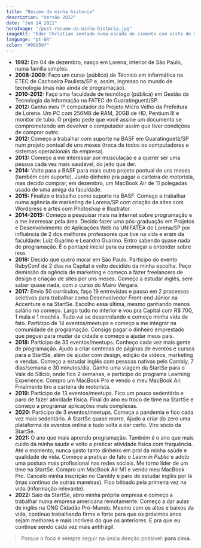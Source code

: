 ```yaml
---
title: "Resumo da minha história"
description: "Versão 2022"
date: "Jun 14 2022"
heroImage: "/post-resumo-da-minha-historia.jpg"
imageAlt: "Eder Christian sentado numa escada de cimento com vista de San Francisco ao fundo"
language: "pt-BR"
color: "#00d59f"
---
```


- **1992:** Em 04 de dezembro, nasço em Lorena, interior de São Paulo, numa família simples.
- **2008-2009:** Faço um curso (público) de Técnico em Informática na ETEC de Cachoeira Paulista/SP e, assim, ingresso no mundo de tecnologia (mas não ainda de programação).
- **2010-2012:** Faço uma faculdade de tecnólogo (pública) em Gestão da Tecnologia da Informação na FATEC de Guaratinguetá/SP.
- **2012:** Ganho meu 1º computador do Projeto Micro Velho da Prefeitura de Lorena. Um PC com 256MB de RAM, 20GB de HD, Pentium III e monitor de tubo. O projeto pede que você assine um documento se comprometendo em devolver o computador assim que tiver condições de comprar outro.
- **2012:** Começo a trabalhar com suporte na BASF em Guaratinguetá/SP num projeto pontual de uns meses (troca de todos os computadores e sistemas operacionais da empresa).
- **2013:** Começo a me interessar por musculação e a querer ser uma pessoa cada vez mais saudável, do jeito que der.
- **2014:** Volto para a BASF para mais outro projeto pontual de uns meses (também com suporte). Junto dinheiro pra pagar a carteira de motorista, mas decido comprar, em dezembro, um MacBook Air de 11 polegadas usado de uma amiga da faculdade.
- **2015:** Finalizo o trabalho como suporte na BASF. Começo a trabalhar numa agência de marketing de Lorena/SP com criação de sites com Wordpress e artes com Photoshop e Illustrator.
- **2014-2015:** Começo a pesquisar mais na internet sobre programação e a me interessar pela área. Decido fazer uma pós-graduação em Projetos e Desenvolvimento de Aplicações Web na UNIFATEA de Lorena/SP por influência de 2 dos melhores professores que tive na vida e eram da faculdade: Luiz Guarino e Leandro Guarino. Entro sabendo quase nada de programação. É o pontapé inicial para eu começar a entender sobre isso.
- **2016:** Decido que quero morar em São Paulo. Participo do evento RubyConf de 2 dias na Capital e volto decidido da minha escolha. Peço demissão da agência de marketing e começo a fazer freelancers de design e criação de sites por uns meses. Começo a estudar inglês, sem saber quase nada, com o curso do Mairo Vergara.
- **2017:** Envio 50 currículos, faço 19 entrevistas e passo em 2 processos seletivos para trabalhar como Desenvolvedor Front-end Júnior na Accenture e na StartSe. Escolho essa última, mesmo ganhando menos salário no começo. Largo tudo no interior e vou pra Capital com R$ 700, 1 mala e 1 mochila. Tudo vai se desenrolando e começo minha vida de fato. Participo de 14 eventos/meetups e começo a me integrar na comunidade de programação. Consigo pagar o dinheiro emprestado que peguei para mudar de cidade e começo a ajudar meus pais.
- **2018:** Participo de 33 eventos/meetups. Conheço cada vez mais gente de programação. Ajudo a criar centenas de páginas de eventos e cursos para a StartSe, além de ajudar com design, edição de vídeos, marketing e vendas. Começo a estudar inglês com pessoas nativas pelo Cambly, 7 dias/semana e 30 minutos/dia. Ganho uma viagem da StartSe para o Vale do Silício, onde fico 2 semanas, e participo do programa Learning Experience. Compro um MacBook Pro e vendo o meu MacBook Air. Finalmente tiro a carteira de motorista.
- **2019:** Participo de 13 eventos/meetups. Fico um pouco sedentário e paro de fazer atividade física. Final do ano eu troco de time na StartSe e começo a programar aplicações mais complexas.
- **2020:** Participo de 3 eventos/meetups. Começa a pandemia e fico cada vez mais sedentário. A StartSe quase morre. Ajudo a criar do zero uma plataforma de eventos online e tudo volta a dar certo. Viro sócio da StartSe.
- **2021:** O ano que mais aprendo programação. Também é o ano que mais cuido da minha saúde e volto a praticar atividade física com frequência. Até o momento, nunca gasto tanto dinheiro em prol da minha saúde e qualidade de vida. Começo a praticar de fato o _Learn in Public_ e adoto uma postura mais profissional nas redes sociais. Me torno líder de um time na StartSe. Compro um MacBook Air M1 e vendo meu MacBook Pro. Cancelo minha inscrição no Cambly e paro de estudar inglês por lá (mas continuo de outras maneiras). Fico bêbado pela primeira vez na vida (informação relevante).
- **2022:** Saio da StartSe, abro minha própria empresa e começo a trabalhar numa empresa americana remotamente. Começo a dar aulas de inglês na ONG Cidadão Pró-Mundo. Mesmo com os altos e baixos da vida, continuo trabalhando firme e forte para que os próximos anos sejam melhores e mais incríveis do que os anteriores. E pra que eu continue sendo cada vez mais antifrágil.

> Porque o foco é sempre seguir na única direção possível: **para cima.**
